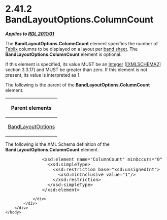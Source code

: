 <html dir="LTR" xmlns:mshelp="http://msdn.microsoft.com/mshelp" xmlns:ddue="http://ddue.schemas.microsoft.com/authoring/2003/5" xmlns:xlink="http://www.w3.org/1999/xlink" xmlns:tool="http://www.microsoft.com/tooltip">
    <head>
        <meta http-equiv="Content-Type" content="text/html; CHARSET=utf-8"></meta>
        <meta name="save" content="history"></meta>
        <title>2.41.2 BandLayoutOptions.ColumnCount</title>
        <xml>
            <mshelp:toctitle title="2.41.2 BandLayoutOptions.ColumnCount"></mshelp:toctitle>
            <mshelp:rltitle title="[MS-RDL]: BandLayoutOptions.ColumnCount"></mshelp:rltitle>
            <mshelp:keyword index="A" term="845321e5-6e27-4308-ae45-444b4bc8677f"></mshelp:keyword>
            <mshelp:attr name="DCSext.ContentType" value="open specification"></mshelp:attr>
            <mshelp:attr name="AssetID" value="845321e5-6e27-4308-ae45-444b4bc8677f"></mshelp:attr>
            <mshelp:attr name="TopicType" value="kbRef"></mshelp:attr>
            <mshelp:attr name="DCSext.Title" value="[MS-RDL]: BandLayoutOptions.ColumnCount" />
        </xml>
    </head>
    <body>
        <div id="header">
            <h1 class="heading">2.41.2 BandLayoutOptions.ColumnCount</h1>
        </div>
        <div id="mainSection">
            <div id="mainBody">
                <div id="allHistory" class="saveHistory"></div>
                <div id="sectionSection0" class="section" name="collapseableSection">
                    

<p><b><i>Applies to </i></b><a href="bf2bab1a-b608-4bcc-b718-1cc1baa9579c.md"><b><i>RDL 2011/01</i></b></a></p>

<p>The <b>BandLayoutOptions.ColumnCount</b> element specifies
the number of <a href="e42fb86e-799a-4202-8845-ac38831efccb.md">Tablix</a>
columns to be displayed on a layout per <a href="b2482b3f-74ab-4ca8-a9e5-c07955011743.md#gt_6c7eeeab-a086-4cb1-9fe9-781d7af793ae">band sheet</a>. The <b>BandLayoutOptions.ColumnCount</b>
element is optional.</p>

<p>If this element is specified, its value MUST be an <a href="176fbb59-c3e2-430c-b1bb-37fd15df813e.md">Integer</a> (<a href="https://go.microsoft.com/fwlink/?LinkId=90610">[XMLSCHEMA2]</a> section
3.3.17) and MUST be greater than zero. If this element is not present, its
value is interpreted as 1.</p>

<p>The following is the parent of the <b>BandLayoutOptions.ColumnCount</b>
element.</p>

<table>
 <thead>
  <tr>
   <th>
   <p>Parent elements</p>
   </th>
  </tr>
 </thead>
 <tr>
  <td>
  <p><a href="10738c86-0779-4107-997f-924a8a27c8f2.md">BandLayoutOptions</a></p>
  </td>
 </tr>
</table>

<p>The following is the XML Schema definition of the <b>BandLayoutOptions.ColumnCount</b>
element.</p>

<dl>
<dd>
<div><pre>         &lt;xsd:element name=&quot;ColumnCount&quot; minOccurs=&quot;0&quot; maxOccurs=&quot;1&quot;&gt;
           &lt;xsd:simpleType&gt;
             &lt;xsd:restriction base=&quot;xsd:unsignedInt&quot;&gt;
               &lt;xsd:minInclusive value=&quot;1&quot;/&gt;
             &lt;/xsd:restriction&gt;
           &lt;/xsd:simpleType&gt;
         &lt;/xsd:element&gt;
</pre></div>
</dd></dl>


                </div>
            </div>
        </div>
    </body>
</html>